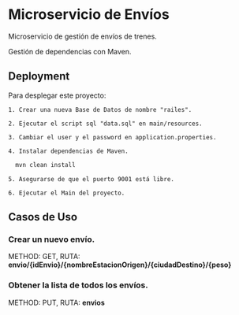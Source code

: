 # Microservicio de Envíos

Microservicio de gestión de envíos de trenes.

Gestión de dependencias con Maven.




## Deployment

Para desplegar este proyecto:

    1. Crear una nueva Base de Datos de nombre "railes".

    2. Ejecutar el script sql "data.sql" en main/resources.

    3. Cambiar el user y el password en application.properties.

    4. Instalar dependencias de Maven.

```bash
  mvn clean install
```

    5. Asegurarse de que el puerto 9001 está libre.

    6. Ejecutar el Main del proyecto.

## Casos de Uso

### Crear un nuevo envío.

METHOD: GET, RUTA: **envio/{idEnvio}/{nombreEstacionOrigen}/{ciudadDestino}/{peso}**

### Obtener la lista de todos los envíos.

METHOD: PUT, RUTA: **envios**
